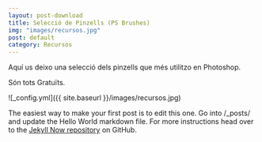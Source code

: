```yaml
---
layout: post-download
title: Selecció de Pinzells (PS Brushes)
img: "images/recursos.jpg"
post: default
category: Recursos
---
```


Aquí us deixo una selecció dels pinzells que més utilitzo en Photoshop.

Són tots Gratuïts.


![_config.yml]({{ site.baseurl }}/images/recursos.jpg)

The easiest way to make your first post is to edit this one. Go into /_posts/ and update the Hello World markdown file. For more instructions head over to the [Jekyll Now repository](https://github.com/barryclark/jekyll-now) on GitHub.
